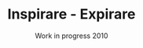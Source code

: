 ---
layout: lightbox-gallery
title: "Inspirare - Expirare"
subtitle: "Work in progress 2010"
intro: "belgium bluestone, 1,55x0,75x1 m"
gallery:
  - image: "IMG_8011.jpg"
    title: "Inspirare - Expirare"
  - image: "news/IMG_8016.jpg"
    title: "Inspirare - Expirare"
  - image: "news/IMG_8017.jpg"
    title: "Inspirare - Expirare"
---